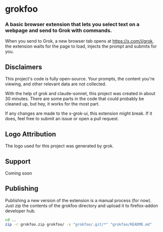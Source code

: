 # grokfoo

### A basic browser extension that lets you select text on a webpage and send to Grok with commands.

When you send to Grok, a new browser tab opens at https://x.com/i/grok, the extension waits for the page to load, injects the prompt
and submits for you.

## Disclaimers

This project's code is fully open-source. Your prompts, the content you're viewing, and other relevant data are not collected.

With the help of grok and claude-sonnet, this project was created in about 30 minutes. There are some parts in the code
that could probably be cleaned up, but hey, it works for the most part.

If any changes are made to the x-grok-ui, this extension might break. If it does, feel free to submit an issue or open a pull request.

## Logo Attribution

The logo used for this project was generated by grok.

## Support

Coming soon

## Publishing

Publishing a new version of the extension is a manual process (for now).
Just zip the contents of the grokfoo directory and upload it to firefox-addon developer hub.

```bash
cd ..
zip -r grokfoo.zip grokfoo/ -x "grokfoo/.git/*" "grokfoo/README.md"
```
